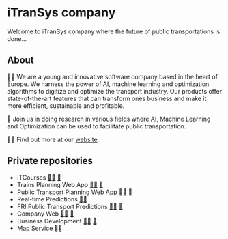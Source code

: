 # iTranSys company

Welcome to iTranSys company where the future of public transportations is done...

## About

🙋‍♀️ We are a young and innovative software company based in the heart of Europe. We harness the power of AI, machine learning and optimization algorithms to digitize and optimize the transport industry. Our products offer state-of-the-art features that can transform ones business and make it more efficient, sustainable and profitable.

🌈 Join us in doing research in various fields where AI, Machine Learning and Optimization can be used to facilitate public transportation.

👩‍💻 Find out more at our [website](https://itransys.eu/en).

## Private repositories

- iTCourses [:technologist:](https://github.com/iTranSys-s-r-o/itcourses) [:memo:](https://github.com/orgs/iTranSys-s-r-o/projects/8)
- Trains Planning Web App [:technologist:](https://github.com/iTranSys-s-r-o/pt-plan-web-app) [:memo:](https://github.com/orgs/iTranSys-s-r-o/projects/11)
- Public Transport Planning Web App [:technologist:](https://github.com/iTranSys-s-r-o/pt-plan-web-app) [:memo:](https://github.com/orgs/iTranSys-s-r-o/projects/5)
- Real-time Predictions [:technologist:](https://github.com/iTranSys-s-r-o/real-time-predictions)
- FRI Public Transport Predictions [:technologist:](https://github.com/iTranSys-s-r-o/fri-public-transport-predictions) [:memo:](https://github.com/orgs/iTranSys-s-r-o/projects/4)
- Company Web [:technologist:](https://github.com/iTranSys-s-r-o/company-web) [:memo:](https://github.com/orgs/iTranSys-s-r-o/projects/1)
- Business Development [:technologist:](https://github.com/iTranSys-s-r-o/business-development) [:memo:](https://github.com/orgs/iTranSys-s-r-o/projects/10)
- Map Service [:technologist:](https://github.com/iTranSys-s-r-o/map-service)

